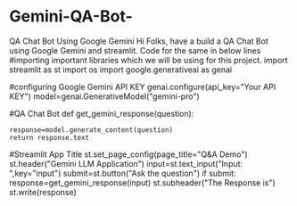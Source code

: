 # Gemini-QA-Bot-
QA Chat Bot Using Google Gemini 
Hi Folks, have a build a QA Chat Bot using Google Gemini and streamlit. 
Code for the same in below lines 
#importing important libraries which we will be using for this project. 
import streamlit as st 
import os 
import google.generativeai as genai




#configuring Google Gemini API KEY
genai.configure(api_key="Your API KEY")
model=genai.GenerativeModel("gemini-pro")

#QA Chat Bot 
def get_gemini_response(question):
    
    response=model.generate_content(question)
    return response.text
#Streamlit App Title
st.set_page_config(page_title="Q&A Demo")
st.header("Gemini LLM Application")
input=st.text_input("Input: ",key="input")
submit=st.button("Ask the question")
if submit:
    response=get_gemini_response(input)
    st.subheader("The Response is")
    st.write(response)
